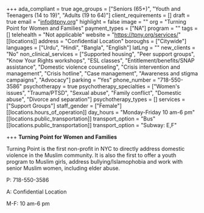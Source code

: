 +++
ada_compliant = true
age_groups = ["Seniors (65+)", "Youth and Teenagers (14 to 19)", "Adults (19 to 64)"]
client_requirements = []
draft = true
email = "info@tpny.org"
highlight = false
image = ""
org = "Turning Point for Women and Families"
payment_types = ["NA"]
program = ""
tags = []
telehealth = "Not applicable"
website = "https://tpny.org/services/"
[[locations]]
address = "Confidential Location"
boroughs = ["Citywide"]
languages = ["Urdu", "Hindi", "Bangla", "English"]
latLng = ""
new_clients = "No"
non_clinical_services = ["Supported housing", "Peer support groups", "Know Your Rights workshops", "ESL classes", "Entitlement/benefits/SNAP assistance", "Domestic violence counseling", "Crisis intervention and management", "Crisis hotline", "Case management", "Awareness and stigma campaigns", "Advocacy"]
parking = "Yes"
phone_number = "718-550-3586"
psychotherapy = true
psychotherapy_specialties = ["Women's issues", "Trauma/PTSD", "Sexual abuse", "Family conflict", "Domestic abuse", "Divorce and separation"]
psychotherapy_types = []
services = ["Support Groups"]
staff_gender = ["Female"]
[[locations.hours_of_operation]]
day_hours = "Monday-Friday 10 am-6 pm"
[[locations.public_transportation]]
transport_option = "Bus"
[[locations.public_transportation]]
transport_option = "Subway: E,F"

+++
**Turning Point for Women and Families**

Turning Point is the first non-profit in NYC to directly address domestic violence in the Muslim community. It is also the first to offer a youth program to Muslim girls, address bullying/Islamophobia and work with senior Muslim women, including elder abuse.

P: 718-550-3586

A: Confidential Location

M-F: 10 am-6 pm